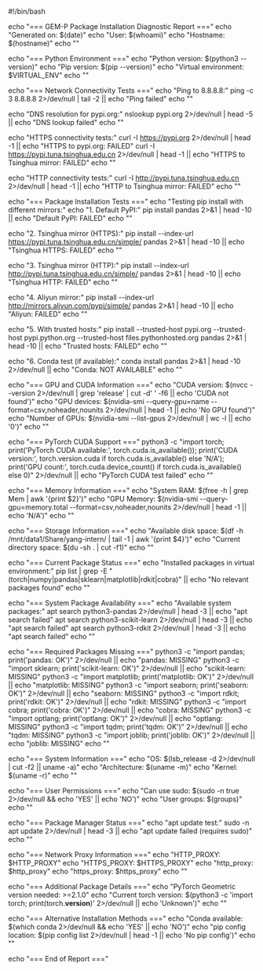 #!/bin/bash

echo "=== GEM-P Package Installation Diagnostic Report ==="
echo "Generated on: $(date)"
echo "User: $(whoami)"
echo "Hostname: $(hostname)"
echo ""

echo "=== Python Environment ==="
echo "Python version: $(python3 --version)"
echo "Pip version: $(pip --version)"
echo "Virtual environment: $VIRTUAL_ENV"
echo ""

echo "=== Network Connectivity Tests ==="
echo "Ping to 8.8.8.8:"
ping -c 3 8.8.8.8 2>/dev/null | tail -2 || echo "Ping failed"
echo ""

echo "DNS resolution for pypi.org:"
nslookup pypi.org 2>/dev/null | head -5 || echo "DNS lookup failed"
echo ""

echo "HTTPS connectivity tests:"
curl -I https://pypi.org 2>/dev/null | head -1 || echo "HTTPS to pypi.org: FAILED"
curl -I https://pypi.tuna.tsinghua.edu.cn 2>/dev/null | head -1 || echo "HTTPS to Tsinghua mirror: FAILED"
echo ""

echo "HTTP connectivity tests:"
curl -I http://pypi.tuna.tsinghua.edu.cn 2>/dev/null | head -1 || echo "HTTP to Tsinghua mirror: FAILED"
echo ""

echo "=== Package Installation Tests ==="
echo "Testing pip install with different mirrors:"
echo "1. Default PyPI:"
pip install pandas 2>&1 | head -10 || echo "Default PyPI: FAILED"
echo ""

echo "2. Tsinghua mirror (HTTPS):"
pip install --index-url https://pypi.tuna.tsinghua.edu.cn/simple/ pandas 2>&1 | head -10 || echo "Tsinghua HTTPS: FAILED"
echo ""

echo "3. Tsinghua mirror (HTTP):"
pip install --index-url http://pypi.tuna.tsinghua.edu.cn/simple/ pandas 2>&1 | head -10 || echo "Tsinghua HTTP: FAILED"
echo ""

echo "4. Aliyun mirror:"
pip install --index-url http://mirrors.aliyun.com/pypi/simple/ pandas 2>&1 | head -10 || echo "Aliyun: FAILED"
echo ""

echo "5. With trusted hosts:"
pip install --trusted-host pypi.org --trusted-host pypi.python.org --trusted-host files.pythonhosted.org pandas 2>&1 | head -10 || echo "Trusted hosts: FAILED"
echo ""

echo "6. Conda test (if available):"
conda install pandas 2>&1 | head -10 2>/dev/null || echo "Conda: NOT AVAILABLE"
echo ""

echo "=== GPU and CUDA Information ==="
echo "CUDA version: $(nvcc --version 2>/dev/null | grep 'release' | cut -d' ' -f6 || echo 'CUDA not found')"
echo "GPU devices: $(nvidia-smi --query-gpu=name --format=csv,noheader,nounits 2>/dev/null | head -1 || echo 'No GPU found')"
echo "Number of GPUs: $(nvidia-smi --list-gpus 2>/dev/null | wc -l || echo '0')"
echo ""

echo "=== PyTorch CUDA Support ==="
python3 -c "import torch; print('PyTorch CUDA available:', torch.cuda.is_available()); print('CUDA version:', torch.version.cuda if torch.cuda.is_available() else 'N/A'); print('GPU count:', torch.cuda.device_count() if torch.cuda.is_available() else 0)" 2>/dev/null || echo "PyTorch CUDA test failed"
echo ""

echo "=== Memory Information ==="
echo "System RAM: $(free -h | grep Mem | awk '{print $2}')"
echo "GPU Memory: $(nvidia-smi --query-gpu=memory.total --format=csv,noheader,nounits 2>/dev/null | head -1 || echo 'N/A')"
echo ""

echo "=== Storage Information ==="
echo "Available disk space: $(df -h /mnt/data1/Share/yang-intern/ | tail -1 | awk '{print $4}')"
echo "Current directory space: $(du -sh . | cut -f1)"
echo ""

echo "=== Current Package Status ==="
echo "Installed packages in virtual environment:"
pip list | grep -E "(torch|numpy|pandas|sklearn|matplotlib|rdkit|cobra)" || echo "No relevant packages found"
echo ""

echo "=== System Package Availability ==="
echo "Available system packages:"
apt search python3-pandas 2>/dev/null | head -3 || echo "apt search failed"
apt search python3-scikit-learn 2>/dev/null | head -3 || echo "apt search failed"
apt search python3-rdkit 2>/dev/null | head -3 || echo "apt search failed"
echo ""

echo "=== Required Packages Missing ==="
python3 -c "import pandas; print('pandas: OK')" 2>/dev/null || echo "pandas: MISSING"
python3 -c "import sklearn; print('scikit-learn: OK')" 2>/dev/null || echo "scikit-learn: MISSING"
python3 -c "import matplotlib; print('matplotlib: OK')" 2>/dev/null || echo "matplotlib: MISSING"
python3 -c "import seaborn; print('seaborn: OK')" 2>/dev/null || echo "seaborn: MISSING"
python3 -c "import rdkit; print('rdkit: OK')" 2>/dev/null || echo "rdkit: MISSING"
python3 -c "import cobra; print('cobra: OK')" 2>/dev/null || echo "cobra: MISSING"
python3 -c "import optlang; print('optlang: OK')" 2>/dev/null || echo "optlang: MISSING"
python3 -c "import tqdm; print('tqdm: OK')" 2>/dev/null || echo "tqdm: MISSING"
python3 -c "import joblib; print('joblib: OK')" 2>/dev/null || echo "joblib: MISSING"
echo ""

echo "=== System Information ==="
echo "OS: $(lsb_release -d 2>/dev/null | cut -f2 || uname -a)"
echo "Architecture: $(uname -m)"
echo "Kernel: $(uname -r)"
echo ""

echo "=== User Permissions ==="
echo "Can use sudo: $(sudo -n true 2>/dev/null && echo 'YES' || echo 'NO')"
echo "User groups: $(groups)"
echo ""

echo "=== Package Manager Status ==="
echo "apt update test:"
sudo -n apt update 2>/dev/null | head -3 || echo "apt update failed (requires sudo)"
echo ""

echo "=== Network Proxy Information ==="
echo "HTTP_PROXY: $HTTP_PROXY"
echo "HTTPS_PROXY: $HTTPS_PROXY"
echo "http_proxy: $http_proxy"
echo "https_proxy: $https_proxy"
echo ""

echo "=== Additional Package Details ==="
echo "PyTorch Geometric version needed: >=2.1.0"
echo "Current torch version: $(python3 -c 'import torch; print(torch.__version__)' 2>/dev/null || echo 'Unknown')"
echo ""

echo "=== Alternative Installation Methods ==="
echo "Conda available: $(which conda 2>/dev/null && echo 'YES' || echo 'NO')"
echo "pip config location: $(pip config list 2>/dev/null | head -1 || echo 'No pip config')"
echo ""

echo "=== End of Report ==="
